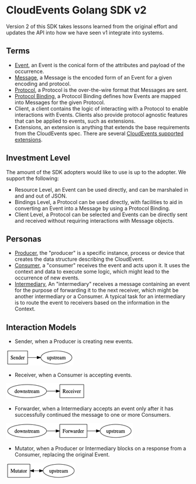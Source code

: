 # CloudEvents Golang SDK v2

Version 2 of this SDK takes lessons learned from the original effort and updates
the API into how we have seen v1 integrate into systems.

## Terms

- [Event](https://github.com/cloudevents/spec/blob/master/spec.md#event), an
  Event is the conical form of the attributes and payload of the occurrence.
- [Message](https://github.com/cloudevents/spec/blob/master/spec.md#message), a
  Message is the encoded form of an Event for a given encoding and protocol.
- [Protocol](https://github.com/cloudevents/spec/blob/master/spec.md#protocol),
  a Protocol is the over-the-wire format that Messages are sent.
- [Protocol Binding](https://github.com/cloudevents/spec/blob/master/spec.md#protocol-binding),
  a Protocol Binding defines how Events are mapped into Messages for the given
  Protocol.
- Client, a client contains the logic of interacting with a Protocol to enable
  interactions with Events. Clients also provide protocol agnostic features that
  can be applied to events, such as extensions.
- Extensions, an extension is anything that extends the base requirements from
  the CloudEvents spec. There are several
  [CloudEvents supported extensions](https://github.com/cloudevents/spec/tree/master/extensions).

## Investment Level

The amount of the SDK adopters would like to use is up to the adopter. We
support the following:

- Resource Level, an Event can be used directly, and can be marshaled in and and
  out of JSON.
- Bindings Level, a Protocol can be used directly, with facilities to aid in
  converting an Event into a Message by using a Protocol Binding.
- Client Level, a Protocol can be selected and Events can be directly sent and
  received without requiring interactions with Message objects.

## Personas

- [Producer](https://github.com/cloudevents/spec/blob/master/spec.md#producer),
  the "producer" is a specific instance, process or device that creates the data
  structure describing the CloudEvent.
- [Consumer](https://github.com/cloudevents/spec/blob/master/spec.md#consumer),
  a "consumer" receives the event and acts upon it. It uses the context and data
  to execute some logic, which might lead to the occurrence of new events.
- [Intermediary](https://github.com/cloudevents/spec/blob/master/spec.md#intermediary),
  An "intermediary" receives a message containing an event for the purpose of
  forwarding it to the next receiver, which might be another intermediary or a
  Consumer. A typical task for an intermediary is to route the event to
  receivers based on the information in the Context.

## Interaction Models

- Sender, when a Producer is creating new events.

![sender](./images/sender.png "Sender")

- Receiver, when a Consumer is accepting events.

![receiver](./images/receiver.png "Receiver")

- Forwarder, when a Intermediary accepts an event only after it has successfully
  continued the message to one or more Consumers.

![forwarder](./images/forwarder.png "Forwarder")

- Mutator, when a Producer or Intermediary blocks on a response from a Consumer,
  replacing the original Event.

![mutator](./images/mutator.png "Mutator")
